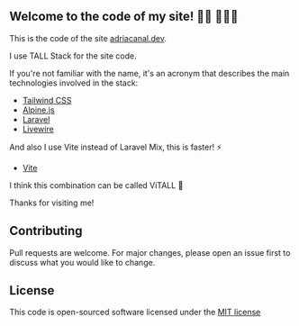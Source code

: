 ## Welcome to the code of my site! 👋🏻 👨🏻‍💻

This is the code of the site [adriacanal.dev](https://adriacanal.dev).

I use TALL Stack for the site code.

If you're not familiar with the name, it's an acronym that describes the main technologies involved in the stack:
- [Tailwind CSS](https://tailwindcss.com)
- [Alpine.js](https://alpinejs.dev)
- [Laravel](https://laravel.com)
- [Livewire](https://laravel-livewire.com)

And also I use Vite instead of Laravel Mix, this is faster! ⚡️
- [Vite](https://vitejs.dev)

I think this combination can be called ViTALL 🌱

Thanks for visiting me!

## Contributing
Pull requests are welcome. For major changes, please open an issue first to discuss what you would like to change.

## License
This code is open-sourced software licensed under the [MIT license](LICENSE.md)
